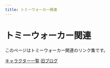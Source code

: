 ```yaml
---
title: トミーウォーカー関連
---
```


# トミーウォーカー関連

このページはトミーウォーカー関連のリンク集です。

[キャラクター一覧](characters.html)
[旧ブログ](http://tw.huideyeren.info/)
